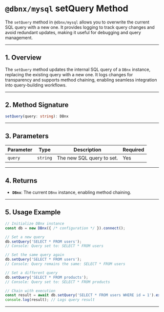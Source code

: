 
# `@dbnx/mysql` setQuery Method

The `setQuery` method in `@dbnx/mysql` allows you to overwrite the current SQL query with a new one. It provides logging to track query changes and avoid redundant updates, making it useful for debugging and query management.

---

## 1. Overview

The `setQuery` method updates the internal SQL query of a `DBnx` instance, replacing the existing query with a new one. It logs changes for transparency and supports method chaining, enabling seamless integration into query-building workflows.

---

## 2. Method Signature

```typescript
setQuery(query: string): DBnx
```

---

## 3. Parameters

| Parameter | Type     | Description                              | Required |
|-----------|----------|------------------------------------------|----------|
| `query`   | `string` | The new SQL query to set.                | Yes      |

---

## 4. Returns

- **`DBnx`**: The current `DBnx` instance, enabling method chaining.

---

## 5. Usage Example

```typescript
// Initialize DBnx instance
const db = new DBnx({ /* configuration */ }).connect();

// Set a new query
db.setQuery('SELECT * FROM users');
// Console: Query set to: SELECT * FROM users

// Set the same query again
db.setQuery('SELECT * FROM users');
// Console: Query remains the same: SELECT * FROM users

// Set a different query
db.setQuery('SELECT * FROM products');
// Console: Query set to: SELECT * FROM products

// Chain with execution
const result = await db.setQuery('SELECT * FROM users WHERE id = 1').execute();
console.log(result); // Logs query result
```

---
